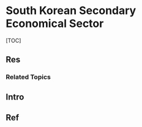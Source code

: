 # South Korean Secondary Economical Sector

[TOC]



## Res
### Related Topics



## Intro



## Ref
